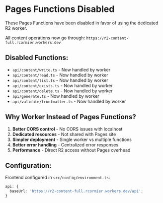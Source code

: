 # Pages Functions Disabled

These Pages Functions have been disabled in favor of using the dedicated R2 worker.

All content operations now go through: `https://r2-content-full.rcormier.workers.dev`

## Disabled Functions:

- `api/content/write.ts` - Now handled by worker
- `api/content/read.ts` - Now handled by worker
- `api/content/list.ts` - Now handled by worker
- `api/content/exists.ts` - Now handled by worker
- `api/content/delete.ts` - Now handled by worker
- `api/generate.ts` - Now handled by worker
- `api/validate/frontmatter.ts` - Now handled by worker

## Why Worker Instead of Pages Functions?

1. **Better CORS control** - No CORS issues with localhost
2. **Dedicated resources** - Not shared with Pages site
3. **Simpler deployment** - Single worker vs multiple functions
4. **Better error handling** - Centralized error responses
5. **Performance** - Direct R2 access without Pages overhead

## Configuration:

Frontend configured in `src/config/environment.ts`:

```typescript
api: {
  baseUrl: 'https://r2-content-full.rcormier.workers.dev/api';
}
```
